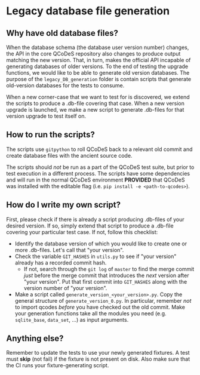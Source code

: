 # Legacy database file generation

## Why have old database files?

When the database schema (the database user version number) changes, the API in the core QCoDeS repository also changes to produce output matching the new version. That, in turn, makes the official API incapable of generating databases of older versions. To the end of testing the upgrade functions, we would like to be able to generate old version databases. The purpose of the `legacy_DB_generation` folder is contain scripts that generate old-version databases for the tests to consume.

When a new corner-case that we want to test for is discovered, we extend the scripts to produce a .db-file covering that case. When a new version upgrade is launched, we make a new script to generate .db-files for that version upgrade to test itself on.

## How to run the scripts?

The scripts use `gitpython` to roll QCoDeS back to a relevant old commit and create database files with the ancient source code.

The scripts should *not* be run as a part of the QCoDeS test suite, but prior to test execution in a different process. The scripts have some dependencies and will run in the normal QCoDeS environment **PROVIDED** that QCoDeS was installed with the editable flag (i.e. `pip install -e <path-to-qcodes>`).

## How do I write my own script?

First, please check if there is already a script producing .db-files of your desired version. If so, simply extend that script to produce a .db-file covering your particular test case. If not, follow this checklist:

 * Identify the database version of which you would like to create one or more .db-files. Let's call that "your version".
 * Check the variable `GIT_HASHES` in `utils.py` to see if "your version" already has a recorded commit hash.
   * If not, search through the `git log` of `master` to find the merge commit *just* before the merge commit that introduces the *next* version after "your version". Put that first commit into `GIT_HASHES` along with the version number of "your version".
 * Make a script called `generate_version_<your_version>.py`. Copy the general structure of `generate_version_0.py`. In particular, remember *not* to import qcodes *before* you have checked out the old commit. Make your generation functions take all the modules you need (e.g. `sqlite_base`, `data_set`, ...) as input arguments.

 ## Anything else?

 Remember to update the tests to use your newly generated fixtures. A test must **skip** (not fail) if the fixture is not present on disk. Also make sure that the CI runs your fixture-generating script.
